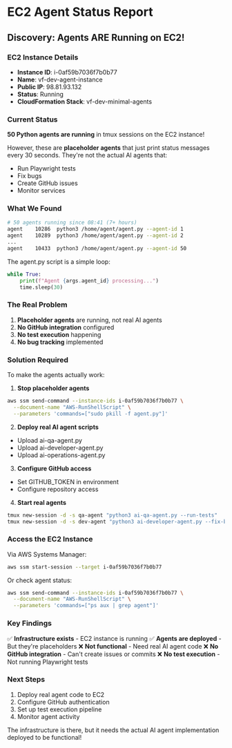 # EC2 Agent Status Report

## Discovery: Agents ARE Running on EC2!

### EC2 Instance Details
- **Instance ID**: i-0af59b7036f7b0b77
- **Name**: vf-dev-agent-instance
- **Public IP**: 98.81.93.132
- **Status**: Running
- **CloudFormation Stack**: vf-dev-minimal-agents

### Current Status
**50 Python agents are running** in tmux sessions on the EC2 instance!

However, these are **placeholder agents** that just print status messages every 30 seconds. They're not the actual AI agents that:
- Run Playwright tests
- Fix bugs
- Create GitHub issues
- Monitor services

### What We Found

```bash
# 50 agents running since 08:41 (7+ hours)
agent    10286  python3 /home/agent/agent.py --agent-id 1
agent    10289  python3 /home/agent/agent.py --agent-id 2
...
agent    10433  python3 /home/agent/agent.py --agent-id 50
```

The agent.py script is a simple loop:
```python
while True:
    print(f"Agent {args.agent_id} processing...")
    time.sleep(30)
```

### The Real Problem

1. **Placeholder agents** are running, not real AI agents
2. **No GitHub integration** configured
3. **No test execution** happening
4. **No bug tracking** implemented

### Solution Required

To make the agents actually work:

1. **Stop placeholder agents**
```bash
aws ssm send-command --instance-ids i-0af59b7036f7b0b77 \
  --document-name "AWS-RunShellScript" \
  --parameters 'commands=["sudo pkill -f agent.py"]'
```

2. **Deploy real AI agent scripts**
- Upload ai-qa-agent.py
- Upload ai-developer-agent.py
- Upload ai-operations-agent.py

3. **Configure GitHub access**
- Set GITHUB_TOKEN in environment
- Configure repository access

4. **Start real agents**
```bash
tmux new-session -d -s qa-agent "python3 ai-qa-agent.py --run-tests"
tmux new-session -d -s dev-agent "python3 ai-developer-agent.py --fix-bugs"
```

### Access the EC2 Instance

Via AWS Systems Manager:
```bash
aws ssm start-session --target i-0af59b7036f7b0b77
```

Or check agent status:
```bash
aws ssm send-command --instance-ids i-0af59b7036f7b0b77 \
  --document-name "AWS-RunShellScript" \
  --parameters 'commands=["ps aux | grep agent"]'
```

### Key Findings

✅ **Infrastructure exists** - EC2 instance is running
✅ **Agents are deployed** - But they're placeholders
❌ **Not functional** - Need real AI agent code
❌ **No GitHub integration** - Can't create issues or commits
❌ **No test execution** - Not running Playwright tests

### Next Steps

1. Deploy real agent code to EC2
2. Configure GitHub authentication
3. Set up test execution pipeline
4. Monitor agent activity

The infrastructure is there, but it needs the actual AI agent implementation deployed to be functional!
